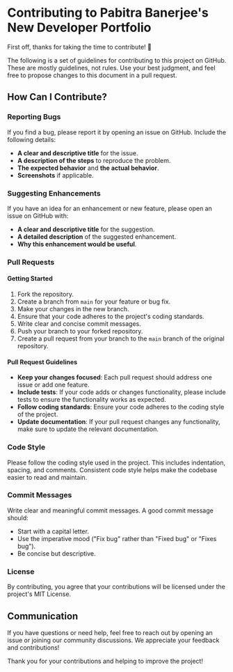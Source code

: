 # Contributing to Pabitra Banerjee's New Developer Portfolio

First off, thanks for taking the time to contribute! 🎉

The following is a set of guidelines for contributing to this project on GitHub. These are mostly guidelines, not rules. Use your best judgment, and feel free to propose changes to this document in a pull request.

## How Can I Contribute?

### Reporting Bugs

If you find a bug, please report it by opening an issue on GitHub. Include the following details:
- **A clear and descriptive title** for the issue.
- **A description of the steps** to reproduce the problem.
- **The expected behavior** and **the actual behavior**.
- **Screenshots** if applicable.

### Suggesting Enhancements

If you have an idea for an enhancement or new feature, please open an issue on GitHub with:
- **A clear and descriptive title** for the suggestion.
- **A detailed description** of the suggested enhancement.
- **Why this enhancement would be useful**.

### Pull Requests

#### Getting Started

1. Fork the repository.
2. Create a branch from `main` for your feature or bug fix.
3. Make your changes in the new branch.
4. Ensure that your code adheres to the project's coding standards.
5. Write clear and concise commit messages.
6. Push your branch to your forked repository.
7. Create a pull request from your branch to the `main` branch of the original repository.

#### Pull Request Guidelines

- **Keep your changes focused**: Each pull request should address one issue or add one feature.
- **Include tests**: If your code adds or changes functionality, please include tests to ensure the functionality works as expected.
- **Follow coding standards**: Ensure your code adheres to the coding style of the project.
- **Update documentation**: If your pull request changes any functionality, make sure to update the relevant documentation.

### Code Style

Please follow the coding style used in the project. This includes indentation, spacing, and comments. Consistent code style helps make the codebase easier to read and maintain.

### Commit Messages

Write clear and meaningful commit messages. A good commit message should:
- Start with a capital letter.
- Use the imperative mood ("Fix bug" rather than "Fixed bug" or "Fixes bug").
- Be concise but descriptive.

### License

By contributing, you agree that your contributions will be licensed under the project's MIT License.

## Communication

If you have questions or need help, feel free to reach out by opening an issue or joining our community discussions. We appreciate your feedback and contributions!

Thank you for your contributions and helping to improve the project!
